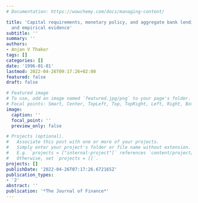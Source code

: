 ```yaml
---
# Documentation: https://wowchemy.com/docs/managing-content/

title: 'Capital requirements, monetary policy, and aggregate bank lending: theory
  and empirical evidence'
subtitle: ''
summary: ''
authors:
- Anjan V Thakor
tags: []
categories: []
date: '1996-01-01'
lastmod: 2022-04-26T09:17:26+02:00
featured: false
draft: false

# Featured image
# To use, add an image named `featured.jpg/png` to your page's folder.
# Focal points: Smart, Center, TopLeft, Top, TopRight, Left, Right, BottomLeft, Bottom, BottomRight.
image:
  caption: ''
  focal_point: ''
  preview_only: false

# Projects (optional).
#   Associate this post with one or more of your projects.
#   Simply enter your project's folder or file name without extension.
#   E.g. `projects = ["internal-project"]` references `content/project/deep-learning/index.md`.
#   Otherwise, set `projects = []`.
projects: []
publishDate: '2022-04-26T07:17:26.672165Z'
publication_types:
- '2'
abstract: ''
publication: '*The Journal of Finance*'
---
```

